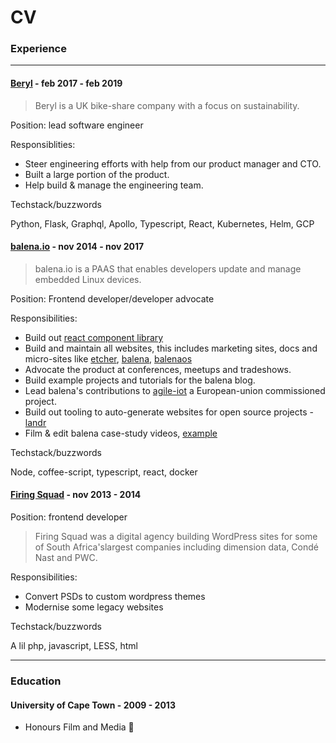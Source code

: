 # CV

### Experience

<hr/>

#### [Beryl](https://beryl.cc) - feb 2017 - feb 2019

> Beryl is a UK bike-share company with a focus on sustainability.

Position: lead software engineer

Responsiblities:

- Steer engineering efforts with help from our product manager and CTO.
- Built a large portion of the product.
- Help build & manage the engineering team.

Techstack/buzzwords

Python, Flask, Graphql, Apollo, Typescript, React, Kubernetes, Helm, GCP

#### [balena.io](https://balena.io) - nov 2014 - nov 2017

> balena.io is a PAAS that enables developers update and manage embedded Linux devices.

Position: Frontend developer/developer advocate

Responsibilities:

- Build out [react component library](https://github.com/balena-io-modules/rendition)
- Build and maintain all websites, this includes marketing sites, docs and micro-sites like [etcher](https://etcher.io/), [balena](https://www.balena.io/), [balenaos](https://balenaos.io/)
- Advocate the product at conferences, meetups and tradeshows.
- Build example projects and tutorials for the balena blog.
- Lead balena's contributions to [agile-iot](https://github.com/agile-iot) a European-union commissioned project.
- Build out tooling to auto-generate websites for open source projects - [landr](https://github.com/balena-io/landr)
- Film & edit balena case-study videos, [example](https://vimeo.com/141222811)

Techstack/buzzwords

Node, coffee-script, typescript, react, docker

#### [Firing Squad](http://firingsquad.co.za/) - nov 2013 - 2014

Position: frontend developer

> Firing Squad was a digital agency building WordPress sites for some of South Africa'slargest companies including dimension data, Condé Nast
> and PWC.

Responsibilities:

- Convert PSDs to custom wordpress themes
- Modernise some legacy websites

Techstack/buzzwords

A lil php, javascript, LESS, html

<hr />

### Education

#### University of Cape Town - 2009 - 2013

- Honours Film and Media 🤷
